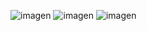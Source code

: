 ![imagen](https://github.com/user-attachments/assets/1c107b59-8587-4de0-bf9d-1dbb449eb74b)
![imagen](https://github.com/user-attachments/assets/8a97835e-2d33-470e-a00c-b799ad475769)
![imagen](https://github.com/user-attachments/assets/5c7f9cd3-756b-4910-994c-0b0d4143ccad)



